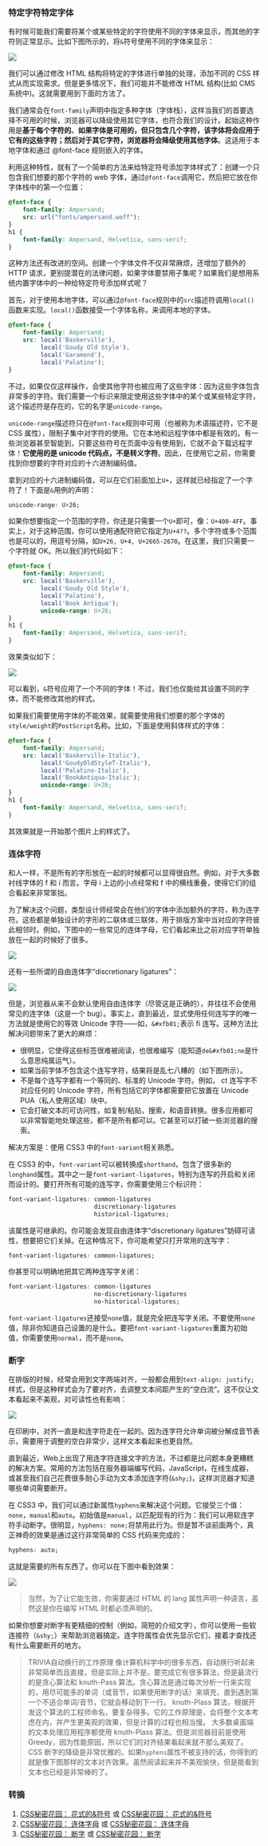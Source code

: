 ### 特定字符特定字体
有时候可能我们需要将某个或某些特定的字符使用不同的字体来显示，而其他的字符则正常显示。比如下图所示的，将`&`符号使用不同的字体来显示：

![](http://cnd.qiniu.lin07ux.cn/markdown/1476189873995.png)

我们可以通过修改 HTML 结构将特定的字体进行单独的处理，添加不同的 CSS 样式从而实现需求。但是更多情况下，我们可能并不能修改 HTML 结构(比如 CMS 系统中)。这就需要用到下面的方法了。

我们通常会在`font-family`声明中指定多种字体（字体栈），这样当我们的首要选择不可用的时候，浏览器可以降级使用其它字体，也符合我们的设计。起始这种作用是**基于每个字符的**。**如果字体是可用的，但只包含几个字符，该字体将会应用于它有的这些字符；然后对于其它字符，浏览器将会降级使用其他字体**。这适用于本地字体和通过 @font-face 规则嵌入的字体。

利用这种特性，就有了一个简单的方法来给特定符号添加字体样式了：创建一个只包含我们想要的那个字符的 web 字体，通过`@font-face`调用它，然后把它放在你字体栈中的第一个位置：

```css
@font-face {
    font-family: Ampersand;
    src: url("fonts/ampersand.woff");
}
h1 {
    font-family: Ampersand, Helvetica, sans-serif;
}
```

这种方法还有改进的空间。创建一个字体文件不仅非常麻烦，还增加了额外的 HTTP 请求，更别提潜在的法律问题，如果字体要禁用子集呢？如果我们是想用系统内置字体中的一种给特定符号添加样式呢？

首先，对于使用本地字体，可以通过`@font-face`规则中的`src`描述符调用`local()`函数来实现。`local()`函数接受一个字体名称，来调用本地的字体。

```css
@font-face {
    font-family: Ampersand;
    src: local('Baskerville'),
         local('Goudy Old Style'),
         local('Garamond'),
         local('Palatino');
}
```

不过，如果仅仅这样操作，会使其他字符也被应用了这些字体：因为这些字体包含非常多的字符。我们需要一个标识来限定使用这些字体中的某个或某些特定字符，这个描述符是存在的，它的名字是`unicode-range`。

`unicode-range`描述符只在`@font-face`规则中可用（也被称为术语描述符，它不是 CSS 属性），限制子集中对字符的使用。它在本地和远程字体中都是有效的。有一些浏览器甚至智能到，只要这些符号在页面中没有使用到，它就不会下载远程字体！**它使用的是 unicode 代码点，不是转义字符**。因此，在使用它之前，你需要找到你想要的字符对应的十六进制编码值。

拿到对应的十六进制编码值，可以在它们前面加上`U+`，这样就已经指定了一个字符了！下面是`&`用例的声明：

```css
unicode-range: U+26;
```

如果你想要指定一个范围的字符，你还是只需要一个`U+`即可，像：`U+400-4FF`。事实上，对于这种范围，你可以使用通配符把它指定为`U+4??`。多个字符或多个范围也是可以的，用逗号分隔，如`U+26, U+4, U+2665-2670`。在这里，我们只需要一个字符就 OK。所以我们的代码如下：

```css
@font-face {
    font-family: Ampersand;
    src: local('Baskerville'),
         local('Goudy Old Style'),
         local('Palatino'),
         local('Book Antiqua');
         unicode-range: U+26;
}
h1 {
    font-family: Ampersand, Helvetica, sans-serif;
}
```

效果类似如下：

![](http://cnd.qiniu.lin07ux.cn/markdown/1476191000485.png)

可以看到，`&`符号应用了一个不同的字体！不过，我们也仅能给其设置不同的字体，而不能修改其他的样式。

如果我们需要使用字体的不能效果，就需要使用我们想要的那个字体的`style/weight`的`PostScript`名称。比如，下面是使用斜体样式的字体：

```css
@font-face {
    font-family: Ampersand;
    src: local('Baskerville-Italic'),
         local('GoudyOldStyleT-Italic'),
         local('Palatino-Italic'),
         local('BookAntiqua-Italic');
         unicode-range: U+26;
}
h1 {
    font-family: Ampersand, Helvetica, sans-serif;
}
```

其效果就是一开始那个图片上的样式了。


### 连体字符
和人一样，不是所有的字形放在一起的时候都可以显得很自然。例如，对于大多数衬线字体的 f 和 i 而言。字母 i 上边的小点经常和 f 中的横线重叠，使得它们的组合看起来非常笨拙。

为了解决这个问题，类型设计师经常会在他们的字体中添加额外的字符，称为连字符。这些都是单独设计的字形的二联体或三联体，用于排版方案中当对应的字符彼此相邻时。例如，下图中的一些常见的连体字母，它们看起来比之前对应字符单独放在一起的时候好了很多。

![](http://cnd.qiniu.lin07ux.cn/markdown/1476191257134.png)

还有一些所谓的自由连体字“discretionary ligatures”：

![](http://cnd.qiniu.lin07ux.cn/markdown/1476191340028.png)

但是，浏览器从来不会默认使用自由连体字（尽管这是正确的），并往往不会使用常见的连字体（这是一个 bug）。事实上，直到最近，显式使用任何连写字的唯一方法就是使用它的等效 Unicode 字符——如，`&#xfb01;`表示 fi 连写。这种方法比解决问题带来了更大的麻烦：

* 很明显，它使得这些标签很难被阅读，也很难编写（能知道`de&#xfb01;ne`是什么意思纯属运气）。
* 如果当前字体不包含这个连写字符，结果将是乱七八糟的（如下图所示）。
* 不是每个连写字都有一个等同的、标准的 Unicode 字符。例如， ct 连写字不对应任何的 Unicode 字符，所有包括它的字体都需要把它放置在 Unicode PUA（私人使用区域）块中。
* 它会打破文本的可访问性，如复制/粘贴，搜索，和语音转换。很多应用都可以非常智能地处理这些，都不是所有都可以。它甚至可以打破一些浏览器的搜索。

解决方案是：使用 CSS3 中的`font-variant`相关熟悉。

在 CSS3 的中，`font-variant`可以被转换成`shorthand`，包含了很多新的`longhand`属性。其中之一是`font-variant-ligatures`，特别为连写的开启和关闭而设计的。要打开所有可能的连写字，你需要使用三个标识符：

```css
font-variant-ligatures: common-ligatures
                        discretionary-ligatures
                        historical-ligatures;
```

该属性是可继承的。你可能会发现自由连体字“discretionary ligatures”妨碍可读性，想要把它们关掉。在这种情况下，你可能希望只打开常用的连写字：

```css
font-variant-ligatures: common-ligatures;
```

你甚至可以明确地把其它两种连写字关闭：

```css
font-variant-ligatures: common-ligatures
                        no-discretionary-ligatures
                        no-historical-ligatures;
```

`font-variant-ligatures`还接受`none`值，就是完全把连写字关闭。不要使用`none`值，除非你知道自己设置的是什么。要把`font-variant-ligatures`重置为初始值，你需要使用`normal`，而不是`none`。


### 断字
在排版的时候，经常会用到文字两端对齐，一般都会用到`text-align: justify;`样式，但是这种样式会为了要对齐，去调整文本间距产生的“空白流”。这不仅让文本看起来不美观，对可读性也有影响：

![](http://cnd.qiniu.lin07ux.cn/markdown/1476191833453.png)

在印刷中，对齐一直是和连字符走在一起的。因为连字符允许单词被分解成音节表示，需要用于调整的空白非常少，这样文本看起来也更自然。

直到最近，Web上出现了用连字符连接文字的方法，不过都是比问题本身更糟糕的解决方案。常用的方法包括在服务器端编写代码，JavaScript，在线生成器，或甚至我们自己花费很多耐心手动为文本添加连字符(`&shy;`)，这样浏览器才知道哪些单词需要断开。

在 CSS3 中，我们可以通过新属性`hyphens`来解决这个问题。它接受三个值：`none`，`manual`和`auto`。初始值是`manual`，以匹配现有的行为：我们可以用软连字符手动断字。很明显，`hyphens: none;`将禁用此行为。但是暂不谈前面两个，真正神奇的效果是通过这行非常简单的 CSS 代码来完成的：

```css
hyphens: auto;
```

这就是需要的所有东西了。你可以在下图中看到效果：

![](http://cnd.qiniu.lin07ux.cn/markdown/1476191977682.png)

> 当然，为了让它能生效，你需要通过 HTML 的 lang 属性声明一种语言，虽然这是你在编写 HTML 时都必须声明的。

如果你想要对断字有更精细的控制（例如，简短的介绍文字），你可以使用一些软连接符（`&shy;`）来帮助浏览器搞定。连字符属性会优先显示它们，接着才查找还有什么需要断开的地方。

> TRIVIA自动换行的工作原理
> 像计算机科学中的很多东西，自动换行听起来非常简单而且直接，但是实际上并不是。要完成它有很多算法，但是最流行的是贪心算法和 knuth-Pass 算法。贪心算法是通过每次分析一行来实现的，用尽可能多的单词（或音节，如果使用断字的话）来填充，直到遇到第一个不适合单词/音节，它就会移动到下一行。
> knuth-Plass 算法，根据开发这个算法的工程师命名，要复杂得多。它的工作原理是，会将整个文本考虑在内，并产生更美观的效果，但是计算的过程也相当慢。
> 大多数桌面端的文本处理应用程序都使用 knuth-Plass 算法。但是浏览器目前是使用 Greedy，因为性能原因，所以它们的对齐结果看起来就不那么美观了。
> CSS 断字的降级是非常优雅的。如果`hyphens`属性不被支持的话，你得到的就是像下图那样的文本对齐效果。虽然阅读起来并不美观愉快，但是能看到文本也已经是非常棒的了。


### 转摘
1. [CSS秘密花园： 花式的&符号](http://www.w3cplus.com/css3/css-secrets/fancy-ampersands.html) 或 [CSS秘密花园： 花式的&符号](http://www.tuicool.com/articles/bQrQ3q)
2. [CSS秘密花园： 连体字母](http://www.w3cplus.com/css3/css-secrets/ligatures.html) 或 [CSS秘密花园： 连体字母](http://www.tuicool.com/articles/3Qreqie)
3. [CSS秘密花园： 断字](http://www.w3cplus.com/css3/css-secrets/hyphenation.html) 或 [CSS秘密花园： 断字](http://www.tuicool.com/articles/yemqQv)

